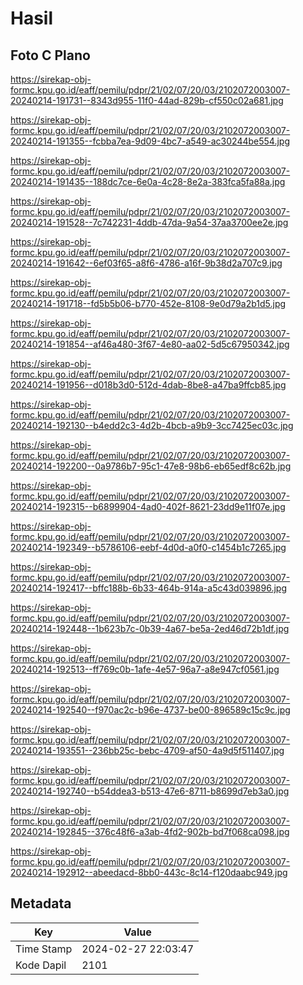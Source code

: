 # Hasil

## Foto C Plano

https://sirekap-obj-formc.kpu.go.id/eaff/pemilu/pdpr/21/02/07/20/03/2102072003007-20240214-191731--8343d955-11f0-44ad-829b-cf550c02a681.jpg

https://sirekap-obj-formc.kpu.go.id/eaff/pemilu/pdpr/21/02/07/20/03/2102072003007-20240214-191355--fcbba7ea-9d09-4bc7-a549-ac30244be554.jpg

https://sirekap-obj-formc.kpu.go.id/eaff/pemilu/pdpr/21/02/07/20/03/2102072003007-20240214-191435--188dc7ce-6e0a-4c28-8e2a-383fca5fa88a.jpg

https://sirekap-obj-formc.kpu.go.id/eaff/pemilu/pdpr/21/02/07/20/03/2102072003007-20240214-191528--7c742231-4ddb-47da-9a54-37aa3700ee2e.jpg

https://sirekap-obj-formc.kpu.go.id/eaff/pemilu/pdpr/21/02/07/20/03/2102072003007-20240214-191642--6ef03f65-a8f6-4786-a16f-9b38d2a707c9.jpg

https://sirekap-obj-formc.kpu.go.id/eaff/pemilu/pdpr/21/02/07/20/03/2102072003007-20240214-191718--fd5b5b06-b770-452e-8108-9e0d79a2b1d5.jpg

https://sirekap-obj-formc.kpu.go.id/eaff/pemilu/pdpr/21/02/07/20/03/2102072003007-20240214-191854--af46a480-3f67-4e80-aa02-5d5c67950342.jpg

https://sirekap-obj-formc.kpu.go.id/eaff/pemilu/pdpr/21/02/07/20/03/2102072003007-20240214-191956--d018b3d0-512d-4dab-8be8-a47ba9ffcb85.jpg

https://sirekap-obj-formc.kpu.go.id/eaff/pemilu/pdpr/21/02/07/20/03/2102072003007-20240214-192130--b4edd2c3-4d2b-4bcb-a9b9-3cc7425ec03c.jpg

https://sirekap-obj-formc.kpu.go.id/eaff/pemilu/pdpr/21/02/07/20/03/2102072003007-20240214-192200--0a9786b7-95c1-47e8-98b6-eb65edf8c62b.jpg

https://sirekap-obj-formc.kpu.go.id/eaff/pemilu/pdpr/21/02/07/20/03/2102072003007-20240214-192315--b6899904-4ad0-402f-8621-23dd9e11f07e.jpg

https://sirekap-obj-formc.kpu.go.id/eaff/pemilu/pdpr/21/02/07/20/03/2102072003007-20240214-192349--b5786106-eebf-4d0d-a0f0-c1454b1c7265.jpg

https://sirekap-obj-formc.kpu.go.id/eaff/pemilu/pdpr/21/02/07/20/03/2102072003007-20240214-192417--bffc188b-6b33-464b-914a-a5c43d039896.jpg

https://sirekap-obj-formc.kpu.go.id/eaff/pemilu/pdpr/21/02/07/20/03/2102072003007-20240214-192448--1b623b7c-0b39-4a67-be5a-2ed46d72b1df.jpg

https://sirekap-obj-formc.kpu.go.id/eaff/pemilu/pdpr/21/02/07/20/03/2102072003007-20240214-192513--ff769c0b-1afe-4e57-96a7-a8e947cf0561.jpg

https://sirekap-obj-formc.kpu.go.id/eaff/pemilu/pdpr/21/02/07/20/03/2102072003007-20240214-192540--f970ac2c-b96e-4737-be00-896589c15c9c.jpg

https://sirekap-obj-formc.kpu.go.id/eaff/pemilu/pdpr/21/02/07/20/03/2102072003007-20240214-193551--236bb25c-bebc-4709-af50-4a9d5f511407.jpg

https://sirekap-obj-formc.kpu.go.id/eaff/pemilu/pdpr/21/02/07/20/03/2102072003007-20240214-192740--b54ddea3-b513-47e6-8711-b8699d7eb3a0.jpg

https://sirekap-obj-formc.kpu.go.id/eaff/pemilu/pdpr/21/02/07/20/03/2102072003007-20240214-192845--376c48f6-a3ab-4fd2-902b-bd7f068ca098.jpg

https://sirekap-obj-formc.kpu.go.id/eaff/pemilu/pdpr/21/02/07/20/03/2102072003007-20240214-192912--abeedacd-8bb0-443c-8c14-f120daabc949.jpg


## Metadata

| Key        | Value               |
| ---------- | ------------------- |
| Time Stamp | 2024-02-27 22:03:47 |
| Kode Dapil | 2101                |



